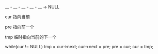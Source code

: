 

__ - __ - __ - __ - __ -> NULL

cur 指向当前

pre 指向前一个

tmp 临时指向当前的下一个

while(cur != NULL)
tmp = cur->next;
cur->next = pre;
pre = cur;
cur = tmp;